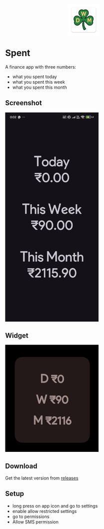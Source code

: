<img src="app/src/main/res/ic_launcher-web.png" width="100" height="100" style="display: block; margin: auto;">

# Spent

A finance app with three numbers:

- what you spent today
- what you spent this week
- what you spent this month

## Screenshot
<img src="images/app.jpg" width="300">

## Widget
<img src="images/widget.jpg" width="300">

## Download
Get the latest version from [releases](https://github.com/Neel-shetty/spent/releases)

## Setup
- long press on app icon and go to settings
- enable allow restricted settings
- go to permissions
- Allow SMS permission